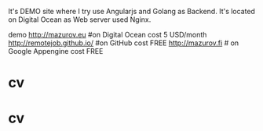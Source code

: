 It's DEMO site where I try use Angularjs and Golang as Backend.
It's located on Digital Ocean as Web server used Nginx.

demo 
http://mazurov.eu   #on Digital Ocean  cost 5 USD/month
http://remotejob.github.io/   #on GitHub  cost FREE
http://mazurov.fi   # on Google Appengine  cost FREE

# cv
# cv
